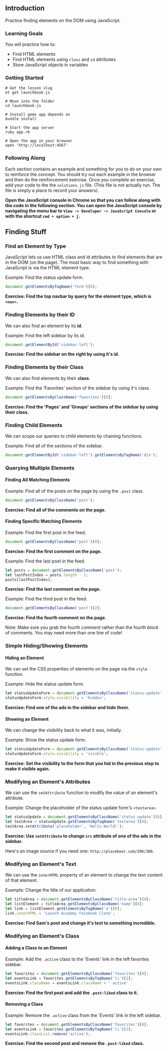 ## Introduction

Practice finding elements on the DOM using JavaScript.


### Learning Goals

You will practice how to:

- Find HTML elements
- Find HTML elements using `class` and `id` attributes
- Store JavaScript objects in variables


### Getting Started

```no-highlight
# Get the lesson slug
et get launchbook-js

# Move into the folder
cd launchbook-js

# Install gems app depends on
bundle install

# Start the app server
ruby app.rb

# Open the app in your browser
open 'http://localhost:4567'
```


### Following Along

Each section contains an example and something for you to do on your own to
reinforce the concept. You should try out each example in the browser and then
do the reinforcement exercise. Once you complete an exercise, add your code to the the `solutions.js` file. (This file is not actually run. The file is simply a place to record your answers).

**Open the JavaScript console in Chrome so that you can follow along with the
code in the following section. You can open the JavaScript console
by navigating the menu bar to `View -> Developer -> JavaScript Console` or with
the shortcut `cmd + option + j`.**

## Finding Stuff

### Find an Element by Type

JavaScript lets us use HTML class and id attributes to find elements that are in the DOM (on the page). The most basic way to find something with JavaScript is via the HTML element type.

Example: Find the status update form.

```javascript
document.getElementsByTagName('form')[0];
```

**Exercise: Find the top navbar by query for the element type, which is `<nav>`.**

### Finding Elements by their ID

We can also find an element by its **id**.

Example: Find the left sidebar by its id.

```javascript
document.getElementById('sidebar-left');
```

**Exercise: Find the sidebar on the right by using it's id.**

### Finding Elements by their Class

We can also find elements by their **class**.

Example: Find the 'Favorites' section of the sidebar by using it's class.

```javascript
document.getElementsByClassName('favorites')[0];
```

**Exercise: Find the 'Pages' and 'Groups' sections of the sidebar by using their class.**

### Finding Child Elements

We can scope our queries to child elements by chaining functions.

Example: Find all of the sections of the sidebar.

```javascript
document.getElementById('sidebar-left').getElementsByTagName('div');
```

### Querying Multiple Elements

#### Finding All Matching Elements

Example: Find all of the posts on the page by using the `.post` class.

```javascript
document.getElementsByClassName('post');
```

**Exercise: Find all of the comments on the page.**

#### Finding Specific Matching Elements

Example: Find the first post in the feed.

```javascript
document.getElementsByClassName('post')[0];
```

**Exercise: Find the first comment on the page.**

Example: Find the last post in the feed.

```javascript
let posts = document.getElementsByClassName('post');
let lastPostIndex = posts.length - 1;
posts[lastPostIndex];
```

**Exercise: Find the last comment on the page.**

Example: Find the third post in the feed.

```javascript
document.getElementsByClassName('post')[2];
```

**Exercise: Find the fourth comment on the page.**

Note: Make sure you grab the fourth *comment* rather than the fourth *block* of comments. You may need more than one line of code!

### Simple Hiding/Showing Elements

#### Hiding an Element

We can set the CSS properties of elements on the page via the `style` function.

Example: Hide the status update form.

```javascript
let statusUpdateForm = document.getElementsByClassName('status-update')[0];
statusUpdateForm.style.visibility = 'hidden';
```

**Exercise: Find one of the ads in the sidebar and hide them.**

#### Showing an Element

We can change the visibility back to what it was, initially.

Example: Show the status update form.

```javascript
let statusUpdateForm = document.getElementsByClassName('status-update')[0];
statusUpdateForm.style.visibility = 'visible';
```

**Exercise: Set the visibility to the form that you hid in the previous step to make it visible again.**

### Modifying an Element's Attributes

We can use the `setAttribute` function to modify the value of an element's attribute.

Example: Change the placeholder of the status update form's `<textarea>`.

```javascript
let statusUpdate = document.getElementsByClassName('status-update')[0];
let textArea = statusUpdate.getElementsByTagName('textarea')[0];
textArea.setAttribute('placeholder', 'Hello World!');
```

**Exercise: Use `setAttribute` to change `src` attribute of one of the ads in the sidebar.**

Here's an image source if you need one: `http://placebear.com/200/300`.

### Modifying an Element's Text

We can use the `innerHTML` property of an element to change the text content of that element.

Example: Change the title of our application.

```javascript
let titleArea = document.getElementsByClassName('title-area')[0];
let listElement = titleArea.getElementsByClassName('name')[0];
let link = listElement.getElementsByTagName('a')[0];
link.innerHTML = 'Launch Academy Facebook Clone';
```

**Exercise: Find Sam's post and change it's text to something incredible.**

### Modifying an Element's Class

#### Adding a Class to an Element

Example: Add the `.active` class to the 'Events' link in the left favorites sidebar.

```javascript
let favorites = document.getElementsByClassName('favorites')[0];
let eventsLink = favorites.getElementsByTagName('li')[2];
eventsLink.className = eventsLink.className + ' active'
```

**Exercise: Find the first post and add the `.post-liked` class to it.**

#### Removing a Class

Example: Remove the `.active` class from the 'Events' link in the left
sidebar.

```javascript
let favorites = document.getElementsByClassName('favorites')[0];
let eventsLink = favorites.getElementsByTagName('li')[2];
eventsLink.classList.remove('active');
```

**Exercise: Find the second post and remove the `.post-liked` class.**
